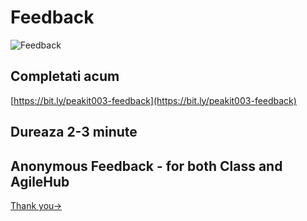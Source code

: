 # Feedback

![Feedback](https://raw.githubusercontent.com/c4xp/Devops02/master/assets/feedback.jpg)

## Completati acum

[https://bit.ly/peakit003-feedback](https://bit.ly/peakit003-feedback)

## Dureaza 2-3 minute

## Anonymous Feedback - for both Class and AgileHub

[Thank you→](thankyou.md)